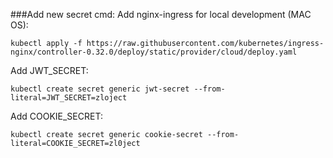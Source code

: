 ###Add new secret cmd:
Add nginx-ingress for local development (MAC OS):
```shell script
kubectl apply -f https://raw.githubusercontent.com/kubernetes/ingress-nginx/controller-0.32.0/deploy/static/provider/cloud/deploy.yaml
```
Add JWT_SECRET:
```shell script
kubectl create secret generic jwt-secret --from-literal=JWT_SECRET=zloject
```
Add COOKIE_SECRET:
```shell script
kubectl create secret generic cookie-secret --from-literal=COOKIE_SECRET=zl0ject
```
